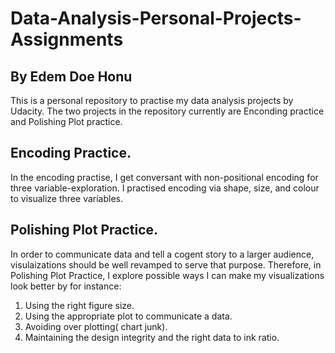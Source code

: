 # Data-Analysis-Personal-Projects-Assignments
## By Edem Doe Honu
This is a personal repository to practise my data analysis projects by Udacity.
The two projects in the repository currently are Enconding practice and Polishing Plot practice.
## Encoding Practice.
In the encoding practise, I get conversant with non-positional encoding for three variable-exploration.
I practised encoding via shape, size, and colour to visualize three variables.
## Polishing Plot Practice.
In order to communicate data and tell a cogent story to a larger audience, visulaizations should be well revamped to serve that purpose.
Therefore, in Polishing Plot Practice, I explore possible ways I can make my visualizations look better by for instance:
1. Using the right figure size.
2. Using the appropriate plot to communicate a data.
3. Avoiding over plotting( chart junk).
4. Maintaining the design integrity and the right data to ink ratio.
